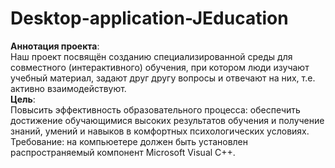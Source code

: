 # Desktop-application-JEducation
<b>Аннотация проекта</b>: <br />
Наш проект посвящён созданию специализированной среды для совместного (интерактивного) обучения, при котором люди изучают учебный материал, задают друг другу вопросы и отвечают на них, т.е. активно взаимодействуют.<br />
<b>Цель</b>: <br />
Повысить эффективность образовательного процесса: обеспечить достижение обучающимися высоких результатов обучения и получение знаний, умений и навыков в комфортных психологических условиях.
Требование: на компьюетере должен быть установлен распространяемый компонент Microsoft Visual C++.
